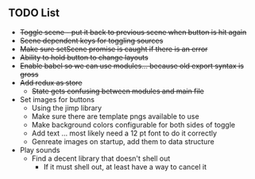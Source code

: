 ## TODO List

* <strike>Toggle scene - put it back to previous scene when button is hit again</strike>
* <strike>Scene dependent keys for toggling sources</strike>
* <strike>Make sure setScene promise is caught if there is an error</strike>
* <strike>Ability to hold button to change layouts</strike>
* <strike>Enable babel so we can use modules...  because old export syntax is gross</strike>
* <strike>Add redux as store</strike>
  * <strike>State gets confusing between modules and main file</strike>
* Set images for buttons
  * Using the jimp library
  * Make sure there are template pngs available to use
  * Make background colors configurable for both sides of toggle
  * Add text ... most likely need a 12 pt font to do it correctly
  * Genreate images on startup, add them to data structure
* Play sounds
  * Find a decent library that doesn't shell out
    * If it must shell out, at least have a way to cancel it
